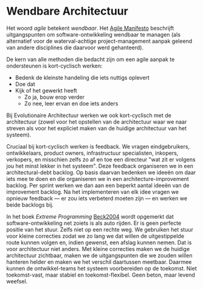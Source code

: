 # Wendbare Architectuur

Het woord *agile* betekent *wendbaar*. Het [Agile Manifesto](https://agilemanifesto.org) be­schrijft uitgangspunten om software-ontwikkeling wendbaar te managen (als alternatief voor de waterval-achtige project-mana­gement aanpak geleend van andere disciplines die daarvoor werd gehanteerd).

De kern van alle methoden die bedacht zijn om een agile aanpak te ondersteunen is kort-cyclisch werken:

* Bedenk de kleinste handeling die iets nuttigs oplevert
* Doe dat
* Kijk of het gewerkt heeft
    * Zo ja, bouw erop verder
    * Zo nee, leer ervan en doe iets anders

Bij Evolutionaire Architectuur werken we ook kort-cyclisch met de architectuur (zowel voor het opstellen van de architectuur waar we naar streven als voor het expliciet maken van de huidige architectuur van het systeem).

Cruciaal bij kort-cyclisch werken is feedback. We vragen eind­gebruikers, ontwikkelaars, product owners, infrastructuur spe­cialisten, inkopers, verkopers, en misschien zelfs zo af en toe een directeur "wat zit er volgens jou het minst lekker in het systeem". Deze feedback organiseren we in een architectural-debt backlog. Op basis daarvan bedenken we ideeën om daar iets mee te doen en die organiseren we in een architecture-improvement backlog. Per sprint werken we dan aan een beperkt aantal ideeën van de improvement backlog. Na het imple­menteren van elk idee vragen we opnieuw feedback — er zou iets verbeterd moeten zijn — en werken we beide backlogs bij.

In het boek *Extreme Programming* [Beck2004](/#!bib@bibliography.json) wordt opgemerkt dat software-ontwikkeling net zoiets is als auto rijden. Er is geen perfecte positie van het stuur. Zelfs niet op een rechte weg. We gebruiken het stuur voor kleine correcties zodat we zo lang we dat willen de uitgestippelde route kunnen volgen en, indien gewenst, een afslag kunnen nemen. Dat is voor architectuur niet anders. Met kleine correcties maken we de huidige architectuur zichtbaar, maken we de uitgangspunten die we zouden willen hanteren helder en maken we het verschil daartussen meetbaar. Daarmee kunnen de ontwikkel-teams het systeem voorbereiden op de toekomst. Niet toekomst-vast, maar stabiel en toekomst-flexibel. Geen beton, maar levend weefsel.